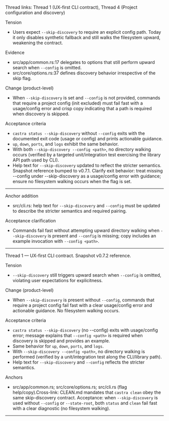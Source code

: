 Thread links: Thread 1 (UX-first CLI contract), Thread 4 (Project configuration and discovery)

Tension
- Users expect `--skip-discovery` to require an explicit config path. Today it only disables synthetic fallback and still walks the filesystem upward, weakening the contract.

Evidence
- src/app/common.rs:17 delegates to options that still perform upward search when `--config` is omitted.
- src/core/options.rs:37 defines discovery behavior irrespective of the skip flag.

Change (product-level)
- When `--skip-discovery` is set and `--config` is not provided, commands that require a project config (init excluded) must fail fast with a usage/config error and crisp copy indicating that a path is required when discovery is skipped.

Acceptance criteria
- `castra status --skip-discovery` without `--config` exits with the documented exit code (usage or config) and prints actionable guidance.
- `up`, `down`, `ports`, and `logs` exhibit the same behavior.
- With both `--skip-discovery --config <path>`, no directory walking occurs (verified by a targeted unit/integration test exercising the library API path used by CLI).
- Help text for `--skip-discovery` updated to reflect the stricter semantics.
Snapshot reference bumped to v0.7.1. Clarify exit behavior: treat missing --config under --skip-discovery as a usage/config error with guidance; ensure no filesystem walking occurs when the flag is set.

---

Anchor addition
- src/cli.rs: help text for `--skip-discovery` and `--config` must be updated to describe the stricter semantics and required pairing.

Acceptance clarification
- Commands fail fast without attempting upward directory walking when `--skip-discovery` is present and `--config` is missing; copy includes an example invocation with `--config <path>`.

---

Thread 1 — UX-first CLI contract. Snapshot v0.7.2 reference.

Tension
- `--skip-discovery` still triggers upward search when `--config` is omitted, violating user expectations for explicitness.

Change (product-level)
- When `--skip-discovery` is present without `--config`, commands that require a project config fail fast with a clear usage/config error and actionable guidance. No filesystem walking occurs.

Acceptance criteria
- `castra status --skip-discovery` (no --config) exits with usage/config error; message explains that `--config <path>` is required when discovery is skipped and provides an example.
- Same behavior for `up`, `down`, `ports`, and `logs`.
- With `--skip-discovery --config <path>`, no directory walking is performed (verified by a unit/integration test along the CLI/library path).
- Help text for `--skip-discovery` and `--config` reflects the stricter semantics.

Anchors
- src/app/common.rs; src/core/options.rs; src/cli.rs (flag help/copy).Cross-link: CLEAN.md mandates that `castra clean` obey the same skip-discovery contract. Acceptance: when `--skip-discovery` is used without `--config` or `--state-root`, both `status` and `clean` fail fast with a clear diagnostic (no filesystem walking).

---

